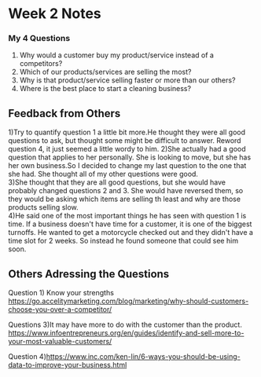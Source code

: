 # Week 2 Notes 

### My 4 Questions
1) Why would a customer buy my product/service instead of a competitors?
2) Which of our products/services are selling the most?
3) Why is that product/service selling faster or more than our others?
4) Where is the best place to start a cleaning business?


## Feedback from Others
1)Try to quantify question 1 a little bit more.He thought they were all good questions to ask, but thought some might be difficult to answer. Reword question 4, it just seemed a little wordy to him. 
2)She actually had a good question that applies to her personally. She is looking to move, but she has her own business.So I decided to change my last question to the one that she had. She thought all of my other questions were good.  
3)She thought that they are all good questions, but she would have probably changed questions 2 and 3. She would have reversed them, so they would be asking which items are selling th least and why are those products selling slow.  
4)He said one of the most important things he has seen with question 1 is time. If a business doesn't have time for a customer, it is one of the biggest turnoffs. He wanted to get a motorcycle checked out and they didn't have a time slot for 2 weeks. So instead he found someone that could see him soon. 

## Others Adressing the Questions
 Question 1) Know your strengths
 https://go.accelitymarketing.com/blog/marketing/why-should-customers-choose-you-over-a-competitor/

Questions 3)It may have more to do with the customer than the product.
https://www.infoentrepreneurs.org/en/guides/identify-and-sell-more-to-your-most-valuable-customers/

Question 4)https://www.inc.com/ken-lin/6-ways-you-should-be-using-data-to-improve-your-business.html


